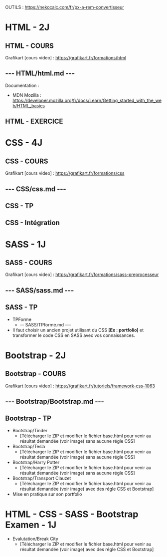 OUTILS : https://nekocalc.com/fr/px-a-rem-convertisseur

# HTML - 2J
## HTML - COURS
Grafikart [cours video] : https://grafikart.fr/formations/html
## --- HTML/html.md ---
Documentation :
- MDN Mozilla : https://developer.mozilla.org/fr/docs/Learn/Getting_started_with_the_web/HTML_basics

## HTML - EXERCICE

# CSS - 4J
## CSS - COURS
Grafikart [cours video] : https://grafikart.fr/formations/css
## --- CSS/css.md ---

## CSS - TP
## CSS - Intégration

# SASS - 1J
## SASS - COURS
Grafikart [cours video] : https://grafikart.fr/formations/sass-preprocesseur
## --- SASS/sass.md ---

## SASS - TP
- TPForme
  - -- SASS/TPforme.md ---
- Il faut choisir un ancien projet utilisant du CSS **[Ex : portfolio]** et transformer le code CSS en SASS avec vos connaissances.

# Bootstrap - 2J
## Bootstrap - COURS
Grafikart [cours video] : https://grafikart.fr/tutoriels/framework-css-1063
## --- Bootstrap/Bootstrap.md ---

## Bootstrap - TP
- Bootstrap/Tinder 
    - [Télécharger le ZIP et modifier le fichier base.html pour venir au résultat demandée (voir image) sans aucune régle CSS]
- Bootstrap/Tesla 
    - [Télécharger le ZIP et modifier le fichier base.html pour venir au résultat demandée (voir image) sans aucune régle CSS]
- Bootstrap/Harry Potter 
    - [Télécharger le ZIP et modifier le fichier base.html pour venir au résultat demandée (voir image) sans aucune régle CSS]
- Bootstrap/Transport Clauzet 
   - [Télécharger le ZIP et modifier le fichier base.html pour venir au résultat demandée (voir image) avec des régle CSS et Bootstrap]
- Mise en pratique sur son portfolio

# HTML - CSS - SASS - Bootstrap Examen - 1J
- Evalutation/Break City 
   - [Télécharger le ZIP et modifier le fichier base.html pour venir au résultat demandée (voir image) avec des régle CSS et Bootstrap]